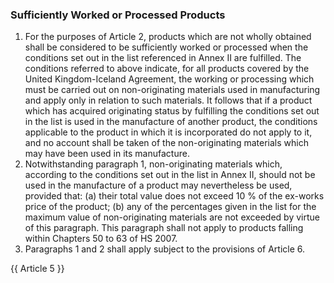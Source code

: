 ### Sufficiently Worked or Processed Products
1.   For the purposes of Article 2, products which are not wholly obtained shall be considered to be sufficiently worked or processed when the conditions set out in the list referenced in   Annex II are fulfilled.
The conditions referred to above indicate, for all products covered by the United Kingdom-Iceland Agreement, the working or processing which must be carried out on non-originating materials used in manufacturing and apply only in relation to such materials. It follows that if a product which has acquired originating status by fulfilling the conditions set out in the list is used in the manufacture of another product, the conditions applicable to the product in which it is incorporated do not apply to it, and no account shall be taken of the non-originating materials which may have been used in its manufacture.
2.   Notwithstanding paragraph 1, non-originating materials which, according to the conditions set out in the list in Annex II, should not be used in the manufacture of a product may nevertheless be used, provided that:
(a) their total value does not exceed 10 % of the ex-works price of the product;
(b) any of the percentages given in the list for the maximum value of non-originating materials are not exceeded by virtue of this paragraph.
This paragraph shall not apply to products falling within Chapters 50 to 63 of HS 2007.
3.   Paragraphs 1 and 2 shall apply subject to the provisions of Article 6.

{{ Article 5 }}
